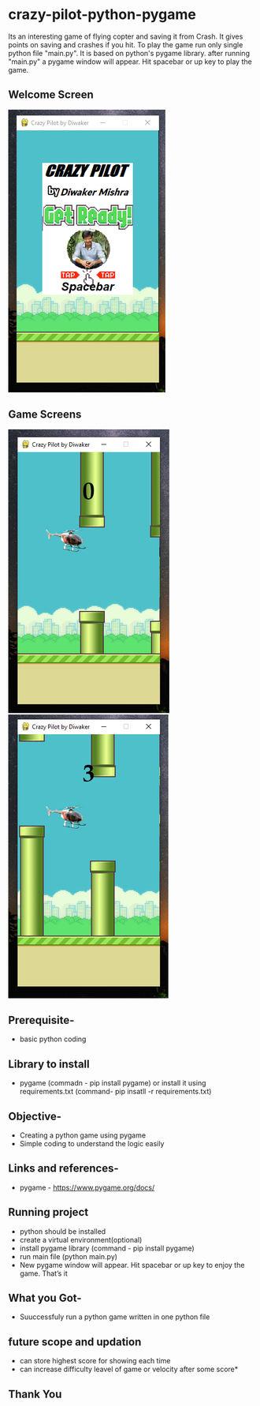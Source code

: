 # crazy-pilot-python-pygame
Its an interesting game of flying copter and saving it from Crash. It gives points on saving and crashes if you hit. To play the game run only single python file "main.py". It is based on python's pygame library. after running "main.py" a pygame window will appear. Hit spacebar or up key to play the game.

## Welcome Screen
![alt text](https://github.com/diwamishra21/crazy-pilot-python-pygame/blob/main/gallery/screenshots/welcome.png)

## Game Screens
![alt text](https://github.com/diwamishra21/crazy-pilot-python-pygame/blob/main/gallery/screenshots/start.png)
![alt text](https://github.com/diwamishra21/crazy-pilot-python-pygame/blob/main/gallery/screenshots/score.png)


## Prerequisite-
* basic python coding

## Library to install
* pygame (commadn - pip install pygame) or install it using requirements.txt (command- pip insatll -r requirements.txt)

## Objective-
* Creating a python game using pygame
* Simple coding to understand the logic easily

## Links and references-
* pygame - https://www.pygame.org/docs/

## Running project
* python should be installed
* create a virtual environment(optional)
* install pygame library (command - pip install pygame)
* run main file (python main.py)
* New pygame window will appear. Hit spacebar or up key to enjoy the game.
That’s it

## What you Got-
* Suuccessfuly run a python game written in one python file

## future scope and updation
* can store highest score for showing each time
* can increase difficulty leavel of game or velocity after some score* 

## Thank You
